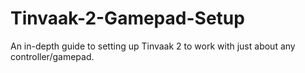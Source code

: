 # Tinvaak-2-Gamepad-Setup
An in-depth guide to setting up Tinvaak 2 to work with just about any controller/gamepad. 
